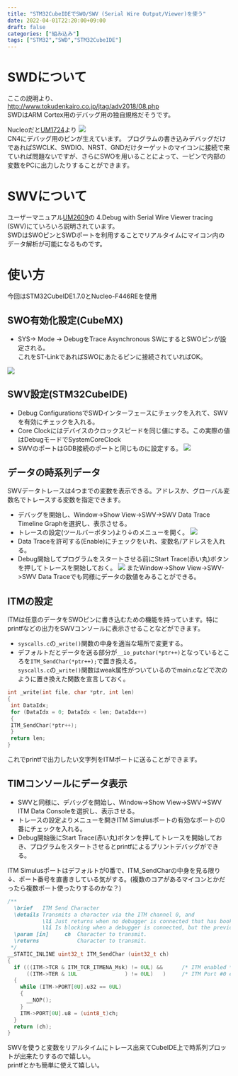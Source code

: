 ```yaml
---
title: "STM32CubeIDEでSWO/SWV (Serial Wire Output/Viewer)を使う"
date: 2022-04-01T22:20:00+09:00
draft: false
categories: ["組み込み"]
tags: ["STM32","SWD","STM32CubeIDE"]
---
```

# SWDについて
ここの説明より、  
http://www.tokudenkairo.co.jp/jtag/adv2018/08.php  
SWDはARM Cortex用のデバッグ用の独自規格だそうです。

Nucleoだと[UM1724](https://www.st.com/resource/en/user_manual/um1724-stm32-nucleo64-boards-mb1136-stmicroelectronics.pdf)より
![](../img/nucleo_stlink.JPG)  
CN4にデバッグ用のピンが生えています。
プログラムの書き込みデバッグだけであればSWCLK、SWDIO、NRST、GNDだけターゲットのマイコンに接続で来ていれば問題ないですが、さらにSWOを用いることによって、一ピンで内部の変数をPCに出力したりすることができます。

# SWVについて
ユーザーマニュアル[UM2609](https://www.st.com/resource/en/user_manual/dm00629856-description-of-the-integrated-development-environment-for-stm32-products-stmicroelectronics.pdf)の 4.Debug with Serial Wire Viewer tracing (SWV)にていろいろ説明されています。  
SWDはSWOピンとSWDポートを利用することでリアルタイムにマイコン内のデータ解析が可能になるものです。


# 使い方
今回はSTM32CubeIDE1.7.0とNucleo-F446REを使用
## SWO有効化設定(CubeMX)
* SYS-> Mode -> DebugをTrace Asynchronous SWにするとSWOピンが設定される。  
これをST-LinkであればSWOにあたるピンに接続されていればOK。

![](../img/SWV_cubemx_setting.JPG)

## SWV設定(STM32CubeIDE)
* Debug ConfigurationsでSWDインターフェースにチェックを入れて、SWVを有効にチェックを入れる。  
* Core Clockにはデバイスのクロックスピードを同じ値にする。この実際の値はDebugモードでSystemCoreClock
* SWVのポートはGDB接続のポートと同じものに設定する。
![](../img/SWV_debug_config.JPG)

## データの時系列データ
SWVデータトレースは4つまでの変数を表示できる。アドレスか、グローバル変数名でトレースする変数を指定できます。
* デバッグを開始し、Window->Show View->SWV->SWV Data Trace Timeline Graphを選択し、表示させる。
* トレースの設定(ツールバーボタン)より↓のメニューを開く。
![](../img/SWV_config.JPG)
* Data Traceを許可する(Enable)にチェックをいれ、変数名/アドレスを入れる。
* Debug開始してプログラムをスタートさせる前にStart Trace(赤い丸)ボタンを押してトレースを開始しておく。
![](../img/SWV_data_trace.png)
またWindow->Show View->SWV->SWV Data Traceでも同様にデータの数値をみることができる。

## ITMの設定
ITMは任意のデータをSWOピンに書き込むための機能を持っています。特にprintfなどの出力をSWVコンソールに表示させることなどができます。 
* ```syscalls.c```の```_write()```関数の中身を適当な場所で変更する。   
* デフォルトだとデータを送る部分が```__io_putchar(*ptr++)```となっているところを```ITM_SendChar(*ptr++);```で置き換える。  
```syscalls.c```の```_write()```関数はweak属性がついているのでmain.cなどで次のように置き換えた関数を宣言しておく。
``` C
int _write(int file, char *ptr, int len)
{
 int DataIdx;
 for (DataIdx = 0; DataIdx < len; DataIdx++)
 {
 ITM_SendChar(*ptr++);
 }
 return len;
}

```


これでprintfで出力したい文字列をITMポートに送ることができます。

## TIMコンソールにデータ表示
* SWVと同様に、デバッグを開始し、Window->Show View->SWV->SWV ITM Data Consoleを選択し、表示させる。
* トレースの設定よりメニューを開きITM Simulusポートの有効なポートの0番にチェックを入れる。
* Debug開始後にStart Trace(赤い丸)ボタンを押してトレースを開始しておき、プログラムをスタートさせるとprintfによるプリントデバッグができる。

ITM Simulusポートはデフォルトが0番で、ITM_SendCharの中身を見る限り↓、ポート番号を直書きしている気がする。(複数のコアがあるマイコンとかだったら複数ポート使ったりするのかな？)
``` C
/**
  \brief   ITM Send Character
  \details Transmits a character via the ITM channel 0, and
           \li Just returns when no debugger is connected that has booked the output.
           \li Is blocking when a debugger is connected, but the previous character sent has not been transmitted.
  \param [in]     ch  Character to transmit.
  \returns            Character to transmit.
 */
__STATIC_INLINE uint32_t ITM_SendChar (uint32_t ch)
{
  if (((ITM->TCR & ITM_TCR_ITMENA_Msk) != 0UL) &&      /* ITM enabled */
      ((ITM->TER & 1UL               ) != 0UL)   )     /* ITM Port #0 enabled */
  {
    while (ITM->PORT[0U].u32 == 0UL)
    {
      __NOP();
    }
    ITM->PORT[0U].u8 = (uint8_t)ch;
  }
  return (ch);
}
```


SWVを使うと変数をリアルタイムにトレース出来てCubeIDE上で時系列プロットが出来たりするので嬉しい。  
printfとかも簡単に使えて嬉しい。